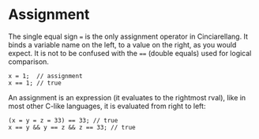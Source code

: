 # Assignment

The single equal sign `=` is the only assignment operator in Cinciarellang.  It binds a variable name on the left, to a value on the right, as you would expect. It is not to be confused with the `==` (double equals) used for logical comparison.

```
x = 1;  // assignment 
x == 1; // true
```
An assignment is an expression (it evaluates to the rightmost rval), like in most other C-like languages, it is evaluated from right to left:

```
(x = y = z = 33) == 33; // true
x == y && y == z && z == 33; // true
```
